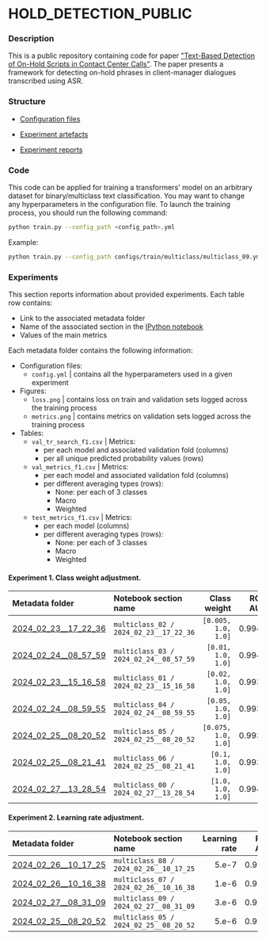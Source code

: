 # HOLD_DETECTION_PUBLIC



### Description

This is a public repository containing code for paper ["Text-Based Detection of On-Hold Scripts in Contact Center Calls"](https://arxiv.org/abs/2407.09849). The paper presents a framework for detecting on-hold phrases in client-manager dialogues transcribed using ASR. 



### Structure

- [Configuration files](./configs/train/multiclass)

- [Experiment artefacts](./mlruns/multiclass)

- [Experiment reports](EXPERIMENTS_01.ipynb)



### Code

This code can be applied for training a transformers' model on an arbitrary dataset for binary/multiclass text classification. You may want to change any hyperparameters in the configuration file. To launch the training process, you should run the following command:

```bash
python train.py --config_path <config_path>.yml
```

Example:

```bash
python train.py --config_path configs/train/multiclass/multiclass_09.yml
```



### Experiments

This section reports information about provided experiments. Each table row contains:
- Link to the associated metadata folder
- Name of the associated section in the [IPython notebook](EXPERIMENTS_01.ipynb)
- Values of the main metrics

Each metadata folder contains the following information:
- Configuration files:
    - `config.yml` | contains all the hyperparameters used in a given experiment
- Figures:
    - `loss.png` | contains loss on train and validation sets logged across the training process
    - `metrics.png` | contains metrics on validation sets logged across the training process
- Tables:
    - `val_tr_search_f1.csv` | Metrics:
        - per each model and associated validation fold (columns)
        - per all unique predicted probability values (rows)
    - `val_metrics_f1.csv` | Metrics:
        - per each model and associated validation fold (columns)
        - per different averaging types (rows):
            - None: per each of 3 classes
            - Macro
            - Weighted
    - `test_metrics_f1.csv` | Metrics:
        - per each model (columns)
        - per different averaging types (rows):
            - None: per each of 3 classes
            - Macro
            - Weighted



#### Experiment 1. Class weight adjustment.

| Metadata folder | Notebook section name | Class weight | ROC AUC | Best threshold | Recall | Precision | Balanced Accuracy | F1
|:----------------|:----------------------|-------------:|--------:|---------------:|-------:|----------:|------------------:|---:|
| [2024_02_23__17_22_36](./mlruns/multiclass/2024_02_23__17_22_36) | `multiclass_02 / 2024_02_23__17_22_36` | `[0.005, 1.0, 1.0]` | 0.9946 | 0.5449 | 0.9135 | 0.8529 | 0.9135 | 0.8778 |
| [2024_02_24__08_57_59](./mlruns/multiclass/2024_02_24__08_57_59) | `multiclass_03 / 2024_02_24__08_57_59` | `[0.01, 1.0, 1.0]` | 0.9942 | 0.9791 | 0.8824 | 0.8899 | 0.8824 | 0.8836 |
| [2024_02_23__15_16_58](./mlruns/multiclass/2024_02_23__15_16_58) | `multiclass_01 / 2024_02_23__15_16_58` | `[0.02, 1.0, 1.0]` | 0.9935 | 0.5092 | 0.9095 | 0.8666 | 0.9095 | 0.8834 | 
| [2024_02_24__08_59_55](./mlruns/multiclass/2024_02_24__08_59_55) | `multiclass_04 / 2024_02_24__08_59_55` | `[0.05, 1.0, 1.0]` | 0.9939 | 0.9662 | 0.8802 | 0.9002 | 0.8802 | 0.8876 |
| [2024_02_25__08_20_52](./mlruns/multiclass/2024_02_25__08_20_52) | `multiclass_05 / 2024_02_25__08_20_52` | `[0.075, 1.0, 1.0]` | 0.9931 | 0.9627 | 0.8805 | 0.9063 | 0.8805 | 0.8908 |
| [2024_02_25__08_21_41](./mlruns/multiclass/2024_02_25__08_21_41) | `multiclass_06 / 2024_02_25__08_21_41` | `[0.1, 1.0, 1.0]` | 0.9931 | 0.9128 | 0.8883 | 0.8927 | 0.8883 | 0.889 | 
| [2024_02_27__13_28_54](./mlruns/multiclass/2024_02_27__13_28_54) | `multiclass_00 / 2024_02_27__13_28_54` | `[1.0, 1.0, 1.0]` | 0.9943 | 0.3347 | 0.9052 | 0.8706 | 0.9052 | 0.8843 |



#### Experiment 2. Learning rate adjustment.

| Metadata folder | Notebook section name | Learning rate | ROC AUC | Best threshold | Recall | Precision | Balanced Accuracy | F1 |
|:----------------|:----------------------|--------------:|--------:|---------------:|-------:|----------:|------------------:|---:|
| [2024_02_26__10_17_25](./mlruns/multiclass/2024_02_26__10_17_25) | `multiclass_08 / 2024_02_26__10_17_25` | 5.e-7 | 0.9858 | 0.5541 | 0.8126 | 0.8504 | 0.8126 | 0.8185 |
| [2024_02_26__10_16_38](./mlruns/multiclass/2024_02_26__10_16_38) | `multiclass_07 / 2024_02_26__10_16_38` | 1.e-6 | 0.9925 | 0.8656 | 0.8877 | 0.8985 | 0.8877 | 0.8921 |
| [2024_02_27__08_31_09](./mlruns/multiclass/2024_02_27__08_31_09) | `multiclass_09 / 2024_02_27__08_31_09` | 3.e-6 | 0.9947 | 0.8422 | 0.9113 | 0.8949 | 0.9113 | 0.9014 |
| [2024_02_25__08_20_52](./mlruns/multiclass/2024_02_25__08_20_52) | `multiclass_05 / 2024_02_25__08_20_52` | 5.e-6 | 0.9931 | 0.9627 | 0.8805 | 0.9063 | 0.8805 | 0.8908 |







